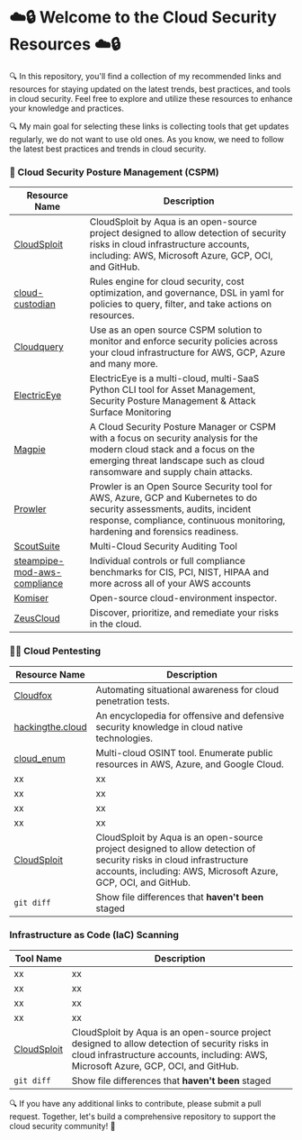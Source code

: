 # ☁️🔒  Welcome to the Cloud Security Resources  ☁️🔒 #

🔍 In this repository, you'll find a collection of my recommended links and resources for staying updated on the latest trends, best practices, and tools in cloud security. Feel free to explore and utilize these resources to enhance your knowledge and practices. 

🔍  My main goal for selecting these links is collecting tools that get updates regularly, we do not want to use old ones. As you know, we need to follow the latest best practices and trends in cloud security. 

### 🧠 Cloud Security Posture Management (CSPM)
| Resource Name | Description |
| --- | --- |
| [CloudSploit](https://github.com/aquasecurity/cloudsploit) | CloudSploit by Aqua is an open-source project designed to allow detection of security risks in cloud infrastructure accounts, including: AWS, Microsoft Azure, GCP, OCI, and GitHub. |
| [cloud-custodian](https://github.com/cloud-custodian/cloud-custodian/) | Rules engine for cloud security, cost optimization, and governance, DSL in yaml for policies to query, filter, and take actions on resources. |
| [Cloudquery](https://github.com/cloudquery/cloudquery) | Use as an open source CSPM solution to monitor and enforce security policies across your cloud infrastructure for AWS, GCP, Azure and many more. |
| [ElectricEye](https://github.com/jonrau1/ElectricEye) | ElectricEye is a multi-cloud, multi-SaaS Python CLI tool for Asset Management, Security Posture Management & Attack Surface Monitoring  |
| [Magpie](https://github.com/openraven/magpie) | A Cloud Security Posture Manager or CSPM with a focus on security analysis for the modern cloud stack and a focus on the emerging threat landscape such as cloud ransomware and supply chain attacks. |
| [Prowler](https://github.com/prowler-cloud/prowler) | Prowler is an Open Source Security tool for AWS, Azure, GCP and Kubernetes to do security assessments, audits, incident response, compliance, continuous monitoring, hardening and forensics readiness.|
| [ScoutSuite](https://github.com/nccgroup/ScoutSuite)  | Multi-Cloud Security Auditing Tool |
| [steampipe-mod-aws-compliance](https://github.com/turbot/steampipe-mod-aws-compliance)  | Individual controls or full compliance benchmarks for CIS, PCI, NIST, HIPAA and more across all of your AWS accounts  |
| [Komiser](https://github.com/tailwarden/komiser)  | Open-source cloud-environment inspector. |
| [ZeusCloud](https://github.com/Zeus-Labs/ZeusCloud)  | Discover, prioritize, and remediate your risks in the cloud.|



 ### 🕵️‍♀️ Cloud Pentesting
 | Resource Name | Description |
| --- | --- |
| [Cloudfox](https://github.com/BishopFox/cloudfox)| Automating situational awareness for cloud penetration tests. |
| [hackingthe.cloud](https://github.com/Hacking-the-Cloud/hackingthe.cloud) | An encyclopedia for offensive and defensive security knowledge in cloud native technologies. |
| [cloud_enum](https://github.com/initstring/cloud_enum) | Multi-cloud OSINT tool. Enumerate public resources in AWS, Azure, and Google Cloud. |
| xx | xx |
| xx | xx |
| xx | xx |
| xx | xx |
| [CloudSploit](https://github.com/aquasecurity/cloudsploit) | CloudSploit by Aqua is an open-source project designed to allow detection of security risks in cloud infrastructure accounts, including: AWS, Microsoft Azure, GCP, OCI, and GitHub. |
| `git diff` | Show file differences that **haven't been** staged |

### Infrastructure as Code (IaC) Scanning
| Tool Name | Description |
| --- | --- |
| xx | xx |
| xx | xx |
| xx | xx |
| xx | xx |
| [CloudSploit](https://github.com/aquasecurity/cloudsploit) | CloudSploit by Aqua is an open-source project designed to allow detection of security risks in cloud infrastructure accounts, including: AWS, Microsoft Azure, GCP, OCI, and GitHub. |
| `git diff` | Show file differences that **haven't been** staged |
🔍 If you have any additional links to contribute, please submit a pull request. Together, let's build a comprehensive repository to support the cloud security community! 🌊
